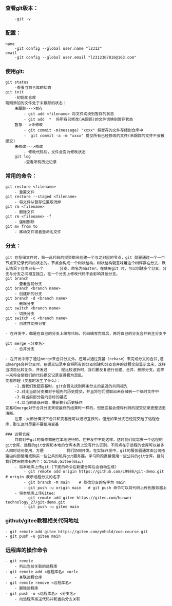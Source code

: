 ### 查看git版本：
		-git -v
### 配置：
	name  
		-git config --global user.name "l2312"
	email
		-git config --global user.email "l2312367816@163.com"
### 使用git:
	git status
		-查看当前仓库的状态
	git init
		-初始化仓库
	刚刚添加的文件处于未跟踪的状态：
		未跟踪--->暂存
			- git add <filename> 将文件切换到暂存的状态 
			- git add  *  将所有已修改(未跟踪)的文件切换到暂存状态
		暂存--->未修改	
			- git commit -m(message) "xxxx" 将暂存的文件存储到仓库中
			-  git commit -a -m "xxxx" 提交所有已经修改的文件(未跟踪的文件不会被提交)
		未修改--->修改
			- 修改代码后，文件会变为修改状态
		git log 
			-查看所有历史记录
### 常用的命令：
	git restore <filename>
		- 重置文件
	git restore --staged <filename>
		- 将文件从暂存位置取消掉
	git rm <filename>
		- 删除文件
	git rm <filename> -f
		- 强制删除
	git mv from to
		- 移动文件或者重命名文件
### 分支：
	git 在存储文件时，每一此代码的提交都会创建一个与之对应的节点，git 就是通过一个一个节点来记录代码的状态的。节点会构成一个树状结构，树状结构就意味着这个树辉存在分支，默认情况下仓库只有一个		分支，命名为master。在使用git 时，可以创建多个分支，分支与分支之间相互独立，在一个分支上修改代码不会影响其他分支。
	git branch 
		- 查看当前分支
	git branch <branch name>
		- 创建新的分支
	git branch -d <branch name>
		- 删除分支
	git switch <branch name> 
		- 切换分支
	git switch -c <branch name> 
		- 创建并切换分支
	
	- 在开发中，都是在自己的分支上编写代码，代码编写完成后，再将自己的分支合并到主分支中
	
	git merge <分支名>
		- 合并分支
	
	- 在开发中除了通过merge来合并分支外，还可以通过变基（rebase）来完成分支的合并,通过merge合并分支时，在提交记录中会将所有的分支创建和分支合并的过程全部显示出来，这样当项目比较复杂，开发过		程比较波折时，我们要反复进行创建、合并、删除分支。这样一来将会使我们的代码提交记录变得极为混乱。
	变基原理（变基时发生了什么）：
		-1.当我们发起变基时，git会首先找到两条分支的最近的共同祖先
		-2.对比当前分支相对于祖先的历史提交，并且将它们提取出来存储到一个临时文件中
		-3.将当前部分指向目标的基底
		-4.以当前基底开始，重新执行历史操作
	变基和merge对于合并分支来说最终的结果时一样的，但是变基会使得代码的提交记录更整洁更清晰。
		注意：大部分情况下合并和变基是可以进行互换的，但是如果分支已经提交给了远程仓库，那么这时尽量不要使用变基
	
	### 远程仓库
		目前对于git的操作都是在本地进行的。在开发中不能这样，这时我们就需要一个远程的git仓库，远程的git仓库和本地的仓库本质上没有什么区别，不同点在于远程的仓库可以被多人同时访问使用，方便			我们协同开发。在实际开发中，git的服务器通常由公司搭建由内部使用或购买一些公共的私有git服务器。学习阶段直接使用一些公共的git仓库。目前我们常用的库有两个：GitHub,Gitee(码云)
		- 将本地库上传git:(下面的命令在新建仓库后会自动生成)
			- git remote add origin https://github.com/L9986/git-demo.git	# origin 表示远程分支的名字
			- git branch -M main	# 修改分支的名字为 main
			- git push -u origin main	# git push 命令可以将代码上传到服务器上
		- 将本地库上传Gitee:
			- git remote add gitee https://gitee.com/huawei-technology_27/git-demo.git
			- git push -u gitee main

### github/gitee教程相关代码地址
	- git remote add gitee https://gitee.com/ymhold/vue-course.git
	- git push -u gitee main 

### 远程库的操作命令
	- git remote 	
		- 列出当前关联的远程库
	- git remote add <远程库名> <url>
		- 关联远程仓库 
    - git remote remove <远程库名>
		- 删除远程库
	- git push -u <远程库名> <分支名>
		- 向远程库推送代码并和当前分支关联